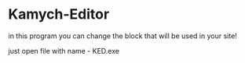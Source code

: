 # Kamych-Editor

in this program you can change the block that will be used in your site!

just open file with name - KED.exe
